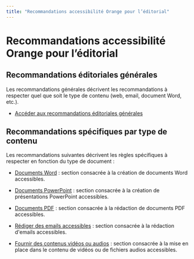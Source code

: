 ```yaml
---
title: "Recommandations accessibilité Orange pour l’éditorial"
---
```


# Recommandations accessibilité Orange pour l’éditorial

## Recommandations éditoriales générales
Les recommandations générales décrivent les recommandations à respecter quel que soit le type de contenu (web, email, document Word, etc.).
<ul role="presentation">
<li><a href="generalites">Accéder aux recommandations éditoriales générales</a></li>
</ul>

## Recommandations spécifiques par type de contenu
Les recommandations suivantes décrivent les règles spécifiques à respecter en fonction du type de document&nbsp;:
- [Documents Word](word/)&nbsp;: section consacrée à la création de documents Word accessibles.

- [Documents PowerPoint](powerpoint/)&nbsp;: section consacrée à la création de présentations PowerPoint accessibles.

- [Documents PDF](pdf/)&nbsp;: section consacrée à la rédaction de documents PDF accessibles.

- [Rédiger des emails accessibles](emails/)&nbsp;: section consacrée à la rédaction d'emails accessibles.

- [Fournir des contenus vidéos ou audios](composants-animes/)&nbsp;: section consacrée à la mise en place dans le contenu de vidéos ou de fichiers audios accessibles.

